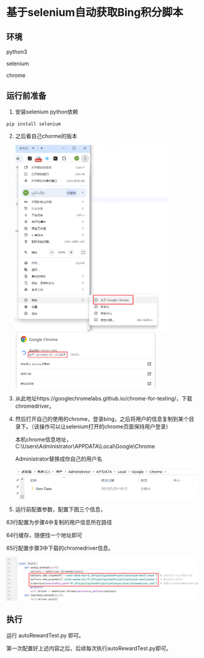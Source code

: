 # 基于selenium自动获取Bing积分脚本

## 环境

python3 

selenium

chrome

## 运行前准备

1. 安装selenium python依赖

```
pip install selenium
```

2. 之后看自己chorme的版本

   <img src="readme.assets/image-20241024101800846.png" alt="image-20241024101800846" style="zoom:50%;" />

   <img src="readme.assets/image-20241024101833899.png" alt="image-20241024101833899" style="zoom:43%;" />

3. 从此地址https://googlechromelabs.github.io/chrome-for-testing/，下载chromedriver。

4. 然后打开自己的使用的chrome，登录bing，之后将用户的信息复制到某个目录下。（该操作可以让selenium打开的chrome页面保持用户登录）

   本机chrome信息地址，C:\Users\Administrator\APPDATA\Local\Google\Chrome

   Administrator替换成你自己的用户名

   ![image-20241024102414399](readme.assets/image-20241024102414399.png)

5. 运行前配置参数，配置下图三个信息，

63行配置为步骤4中复制的用户信息所在路径

64行缓存，随便找一个地址即可

65行配置步骤3中下载的chromedriver信息。

![image-20241024102648826](readme.assets/image-20241024102648826.png)

## 执行

运行 autoRewardTest.py 即可。

第一次配置好上述内容之后，后续每次执行autoRewardTest.py即可。

